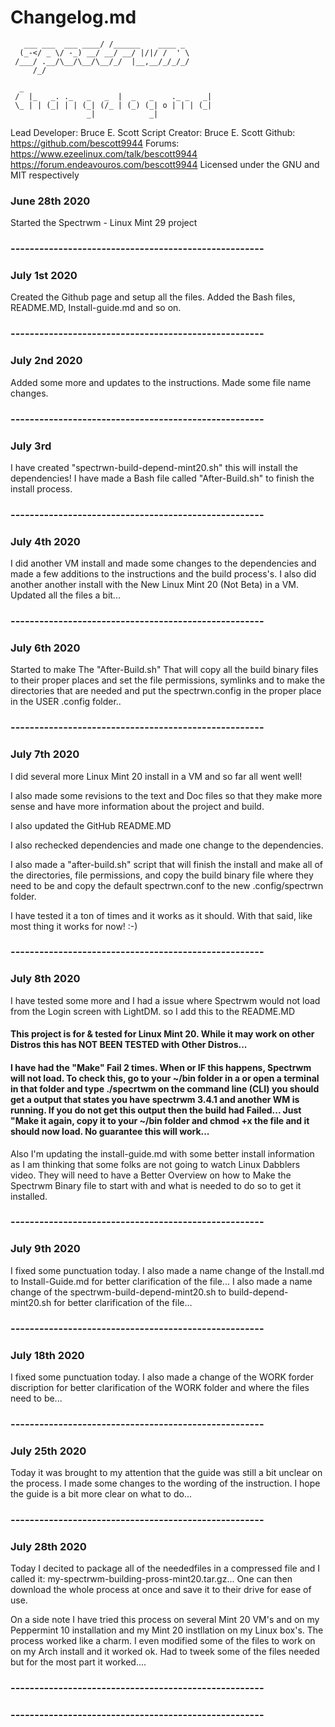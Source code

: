 # Changelog.md
       ___ ___  ___ ____/ /______    ____ _  
      (_-</ _ \/ -_) __/ __/ __/ |/|/ /  ' \ 
     /___/ .__/\__/\__/\__/_/  |__,__/_/_/_/ 
         /_/                                 

      _                                           
     /  |_   _. ._   _   _  |  _   _    ._ _   _| 
     \_ | | (_| | | (_| (/_ | (_) (_| o | | | (_| 
                     _|            _|             


 Lead Developer: Bruce E. Scott
 Script Creator: Bruce E. Scott
 Github: https://github.com/bescott9944
 Forums: https://www.ezeelinux.com/talk/bescott9944
         https://forum.endeavouros.com/bescott9944
 Licensed under the GNU and MIT respectively

### June 28th 2020
Started the Spectrwm - Linux Mint 29 project
### -----------------------------------------------------

### July 1st 2020
Created the Github page and setup all the files.
Added the Bash files, README.MD, Install-guide.md and so on.
### -----------------------------------------------------

### July 2nd 2020
Added some more and updates to the instructions.
Made some file name changes.
### -----------------------------------------------------

### July 3rd
I have created "spectrwn-build-depend-mint20.sh" this will install the
dependencies! I have made a Bash file called "After-Build.sh" to finish the
install process.
### -----------------------------------------------------

### July 4th 2020
I did another VM install and made some changes to the dependencies
and made a few additions to the instructions and the build process's.
I also did another another install with the New Linux Mint 20 (Not Beta)
in a VM.
Updated all the files a bit...
### -----------------------------------------------------

### July 6th 2020
Started to make The "After-Build.sh" That will copy all the build binary files
to their proper places and set the file permissions, symlinks and to make
the directories that are needed and put the spectrwn.config in the proper
place in the USER .config folder..
### -----------------------------------------------------

### July 7th 2020
I did several more Linux Mint 20 install in a VM and so far all went well!

I also made some revisions to the text and Doc files so that they make
more sense and have more information about the project and build.

I also updated the GitHub README.MD

I also rechecked dependencies and made one change to the dependencies.

I also made a "after-build.sh" script that will finish the install and make
all of the directories, file permissions, and copy the build binary file
where they need to be and copy the default spectrwn.conf to the new
.config/spectrwn folder.

I have tested it a ton of times and it works as it should.
With that said, like most thing it works for now! :-)
### -----------------------------------------------------

### July 8th 2020
I have tested some more and I had a issue where Spectrwm would not load from
the Login screen with LightDM. so I add this to the README.MD

#### This project is for & tested for Linux Mint 20. While it may work on other Distros this has NOT BEEN TESTED with Other Distros...

#### I have had the "Make" Fail 2 times. When or IF this happens, Spectrwm will not load. To check this, go to your ~/bin folder in a or open a terminal in that folder and type ./specrtwm on the command line (CLI) you should get a output that states you have spectrwm 3.4.1 and another WM is running. If you do not get this output then the build had Failed... Just "Make it again, copy it to your ~/bin folder and chmod +x the file and it should now load. No guarantee this will work...

Also I'm updating the install-guide.md with some better install information as I am
thinking that some folks are not going to watch Linux Dabblers video. They will
need to have a Better Overview on how to Make the Spectrwm Binary file
to start with and what is needed to do so to get it installed.
### -----------------------------------------------------

### July 9th 2020
I fixed some punctuation today.
I also made a name change of the Install.md to Install-Guide.md for better
clarification of the file...
I also made a name change of the spectrwm-build-depend-mint20.sh to
build-depend-mint20.sh for better clarification of the file...
### -----------------------------------------------------

### July 18th 2020
I fixed some punctuation today.
I also made a change of the WORK forder discription for better
clarification of the WORK folder and where the files need to be...
### -----------------------------------------------------

### July 25th 2020
Today it was brought to my attention that the guide was still
a bit unclear on the process. I made some changes to the wording
of the instruction. I hope the guide is a bit more clear on what
to do...
### -----------------------------------------------------

### July 28th 2020
Today I decited to package all of the neededfiles in a compressed file and
I called it: my-spectrwm-building-pross-mint20.tar.gz... One can then download
the whole process at once and save it to their drive for ease of use.

On a side note I have tried this process on several Mint 20 VM's and on my
Peppermint 10 installation and my Mint 20 instllation on my Linux box's.
The process worked like a charm. I even modified some of the files to work on
on my Arch install and it worked ok. Had to tweek some of the files needed but
for the most part it worked....
### -----------------------------------------------------



### -----------------------------------------------------
